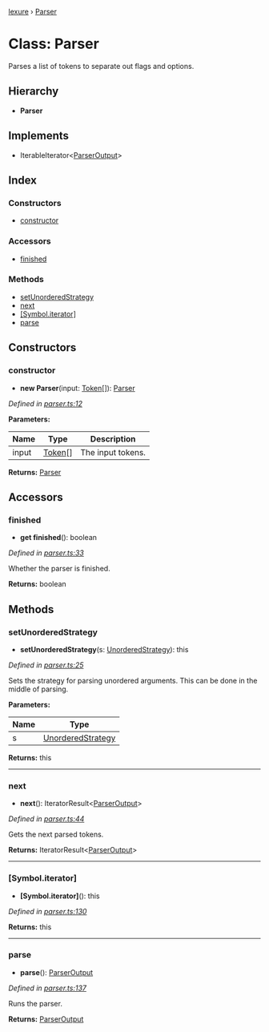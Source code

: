 [lexure](../README.md) › [Parser](parser.md)

# Class: Parser

Parses a list of tokens to separate out flags and options.

## Hierarchy

* **Parser**

## Implements

* IterableIterator\<[ParserOutput](../interfaces/parseroutput.md)\>

## Index

### Constructors

* [constructor](parser.md#constructor)

### Accessors

* [finished](parser.md#finished)

### Methods

* [setUnorderedStrategy](parser.md#setunorderedstrategy)
* [next](parser.md#next)
* [[Symbol.iterator]](parser.md#[symbol.iterator])
* [parse](parser.md#parse)

## Constructors

###  constructor

* **new Parser**(input: [Token](../interfaces/token.md)[]): [Parser](parser.md)

*Defined in [parser.ts:12](https://github.com/1Computer1/lexure/blob/f9054d8/src/parser.ts#L12)*

**Parameters:**

Name | Type | Description |
------ | ------ | ------ |
input | [Token](../interfaces/token.md)[] | The input tokens.  |

**Returns:** [Parser](parser.md)

## Accessors

###  finished

* **get finished**(): boolean

*Defined in [parser.ts:33](https://github.com/1Computer1/lexure/blob/f9054d8/src/parser.ts#L33)*

Whether the parser is finished.

**Returns:** boolean

## Methods

###  setUnorderedStrategy

* **setUnorderedStrategy**(s: [UnorderedStrategy](../interfaces/unorderedstrategy.md)): this

*Defined in [parser.ts:25](https://github.com/1Computer1/lexure/blob/f9054d8/src/parser.ts#L25)*

Sets the strategy for parsing unordered arguments.
This can be done in the middle of parsing.

**Parameters:**

Name | Type |
------ | ------ |
s | [UnorderedStrategy](../interfaces/unorderedstrategy.md) |

**Returns:** this

___

###  next

* **next**(): IteratorResult\<[ParserOutput](../interfaces/parseroutput.md)\>

*Defined in [parser.ts:44](https://github.com/1Computer1/lexure/blob/f9054d8/src/parser.ts#L44)*

Gets the next parsed tokens.

**Returns:** IteratorResult\<[ParserOutput](../interfaces/parseroutput.md)\>

___

###  [Symbol.iterator]

* **[Symbol.iterator]**(): this

*Defined in [parser.ts:130](https://github.com/1Computer1/lexure/blob/f9054d8/src/parser.ts#L130)*

**Returns:** this

___

###  parse

* **parse**(): [ParserOutput](../interfaces/parseroutput.md)

*Defined in [parser.ts:137](https://github.com/1Computer1/lexure/blob/f9054d8/src/parser.ts#L137)*

Runs the parser.

**Returns:** [ParserOutput](../interfaces/parseroutput.md)
